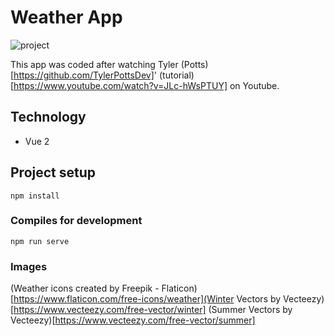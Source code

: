# Weather App

![project](public/assets/images/project.gif)

This app was coded after watching Tyler (Potts)[https://github.com/TylerPottsDev]' (tutorial)[https://www.youtube.com/watch?v=JLc-hWsPTUY] on Youtube.


## Technology

- Vue 2


## Project setup
```
npm install
```


### Compiles for development
```
npm run serve
```


### Images
(Weather icons created by Freepik - Flaticon)[https://www.flaticon.com/free-icons/weather](Winter Vectors by Vecteezy)[https://www.vecteezy.com/free-vector/winter]
(Summer Vectors by Vecteezy)[https://www.vecteezy.com/free-vector/summer]